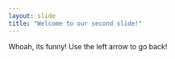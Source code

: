 ```yaml
---
layout: slide
title: "Welcome to our second slide!"
---
```

Whoah, its funny!
Use the left arrow to go back!
